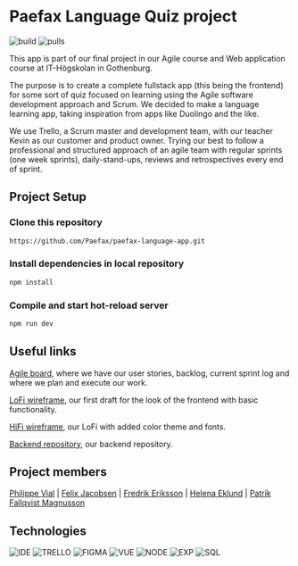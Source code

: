 # Paefax Language Quiz project
![build](https://github.com/Paefax/paefax-language-app/actions/workflows/build.yml/badge.svg)
![pulls](https://img.shields.io/github/issues-pr-closed/Paefax/paefax-language-app)

This app is part of our final project in our Agile course and Web application course at IT-Högskolan in Gothenburg.

The purpose is to create a complete fullstack app (this being the frontend) for some sort of quiz focused on learning using the Agile software development approach and Scrum. We decided to make a language learning app, taking inspiration from apps like Duolingo and the like.

We use Trello, a Scrum master and development team, with our teacher Kevin as our customer and product owner. Trying our best to follow a professional and structured approach of an agile team with regular sprints (one week sprints), daily-stand-ups, reviews and retrospectives every end of sprint.

## Project Setup

### Clone this repository

```sh
https://github.com/Paefax/paefax-language-app.git
```

### Install dependencies in local repository

```sh
npm install
```

### Compile and start hot-reload server

```sh
npm run dev
```

## Useful links

[Agile board](https://trello.com/b/yGDs6Lc3), where we have our user stories, backlog, current sprint log and where we plan and execute our work.

[LoFi wireframe](https://www.figma.com/file/BulVWVa1zG2pkhOGge8UJg/Quiz-App?node-id=13%3A2), our first draft for the look of the frontend with basic functionality.

[HiFi wireframe](https://www.figma.com/file/QOfOGDtR8PTI5WiDOgNKvH/Language-Quiz---HIFI-wireframe?node-id=24%3A71), our LoFi with added color theme and fonts.

[Backend repository](https://github.com/Paefax/paefax-language-backend), our backend repository.

## Project members

[Philippe Vial](https://github.com/Philippevial) | [Felix Jacobsen](https://github.com/FelixJacobsen) | [Fredrik Eriksson](https://github.com/ErikssonF) | [Helena Eklund](https://github.com/helenahalldiniths) | [Patrik Fallqvist Magnusson](https://github.com/LordRekishi)

## Technologies

![IDE](https://img.shields.io/badge/Visual_Studio-5C2D91?style=for-the-badge&logo=visual%20studio&logoColor=white)
![TRELLO](https://img.shields.io/badge/Trello-0052CC?style=for-the-badge&logo=trello&logoColor=white)
![FIGMA](https://img.shields.io/badge/Figma-F24E1E?style=for-the-badge&logo=figma&logoColor=white)
![VUE](https://img.shields.io/badge/Vue.js-35495E?style=for-the-badge&logo=vue.js&logoColor=4FC08D)
![NODE](https://img.shields.io/badge/Node.js-43853D?style=for-the-badge&logo=node.js&logoColor=white)
![EXP](https://img.shields.io/badge/Express.js-404D59?style=for-the-badge)
![SQL](https://img.shields.io/badge/SQLite-07405E?style=for-the-badge&logo=sqlite&logoColor=white)
